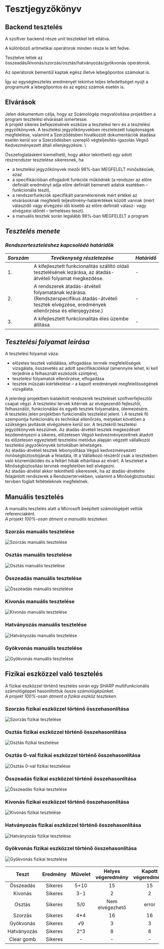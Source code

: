 # **Tesztjegyzőkönyv**

## **Backend tesztelés**

A szoftver backend része unit tesztekkel lett ellátva.

A különböző aritmetikai operátorok minden része le lett fedve.

Tesztelve lettek az összeadás/kivonás/szorzás/osztás/hatványozás/gyökvonás operátorok.

Az operátorok bementül kaptak egész illetve lebegőpontos számokat is.

Így az egységtesztelés eredményét tekintve teljes lefedettséget nyújt a programunk a lebegőpontos és az egész számok esetén is. 

## **Elvárások**
Jelen dokumentum célja, hogy az Számológép megvalósítása projektben a program
tesztelési elvárásait ismertesse. \
A projekt sikeres befejezésének eszköze a tesztelési terv és a tesztelési jegyzőkönyvek. A
tesztelési jegyzőkönyvekben részletezett tulajdonságok megfelelése, valamint a
Szerződésben hivatkozott dokumentációk átadása esetén kerül sor a Szerződésben szereplő
végteljesítés-igazolás Végső Kedvezményezett általi ellenjegyzésre. \

Összefoglalásként kiemelhető, hogy akkor tekinthető egy adott részrendszer tesztelése
sikeresnek, ha
- a tesztelési jegyzőkönyvek mezői 98%-ban MEGFELELT minősítésűek, azaz
- a specifikációban elfogadott funkciók működnek (a rendszer az előre definiált
eredményt adja előre definiált bemeneti adatok esetében – funkcionális teszt),
- a rendszerfunkciók specifikált paramétereinek mért értékei az elvárásoknak
megfelelő teljesítmény-határértékek között vannak (mért válaszidő vagy elvégzési
idő kisebb az előre definiált válasz- vagy elvégzési időnél – terheléses teszt).
- a manuális tesztek során legalább 98%-ban MEGFELELT a program

## *Tesztelés menete*

### *Rendszerteszteléshez kapcsolódó határidők*
| *Sorszám* | *Tevékenység részletezése* | *Határidő* |
| ----------- | ----------- | ----------- |
| 1.| A kifejlesztett funkcionalitás szállító oldali tesztelésének lezárása, az átadás-átvételi folyamat megkezdése.  | - |
| 2.| A rendszerek átadás-átvételi folyamatának lezárása. (Rendszerspecifikus átadás-átvételi tesztek elvégzése, eredmények ellenőrzése és ellenjegyzése.)  | - |
| 3.| A kifejlesztett funkcionalitás éles üzembe állítása | - |

## *Tesztelési folyamat leírása*

A tesztelési folyamat váza:
- előzetes tesztek validálása, elfogadása: termék megfelelőségek vizsgálata, összevetés az
adott specifikációkkal (amennyire lehet, ki kell terjednie a felhasznált eszközök szintjére),
- tesztelési folyamatok ellenőrzése, elfogadása
- tesztek műszaki kiértékelése – a kapott eredmények megfelelősségének vizsgálata.

A jelenlegi projektben kialakított rendszerek tesztelését szoftverfejlesztői csapat végzi. A tesztelési tervek kitérnek az elvégezendő fejlesztői, felhasználói, funkcionálási és egyéb tesztek folyamatára, ütemezésére. \
A tesztelés jelen projektben funkcionális tesztelést jelent. \ 
A tesztek fő szempontja funkcionális és technikai ellenőrzés, melyeket
követően a szükséges javítások elvégzésére kerül sor. A tesztekről tesztelési jegyzőkönyvek
készülnek.
Az átadás-átvételi tesztek megkezdését kezdeményezni a sikeres, előzetesen Végső
kedvezményezettnek átadott és előzetesen egyeztetett tesztelési metódus alapján végzett vállalkozói
tesztelési jegyzőkönyvek birtokában lehetséges. \
Az átadás-átvételi tesztek lebonyolítása Végső kedvezményezett minőségbiztosítójának a feladata, itt
a Vállalkozó részéről csak a tesztekben való közreműködés és a feltárt hibák elhárítása az elvárt. A
teszteket a Minőségbiztosítási tervnek megfelelően kell elvégezni. \
Az átadás-átvétel akkor tekinthető sikeresnek, ha az átadás-átvételre felajánlott rendszerek a
Rendszertervekben, valamint a Minőségbiztosítási tervben foglalt feltételeknek megfelelnek.

## **Manuális tesztelés**

A manuális tesztelés alatt a Microsoft beépített számológépét vettük referenciaként. \
*A projekt 100%-osan átment a manuális teszteken.*
### Szorzás manuális tesztelése
![Szorzás manuális tesztelése](images/manual_test_1.PNG)
### Osztás manuális tesztelése
![Osztás manuális tesztelése](images/manual_test_2.PNG)
### Összeadás manuális tesztelése
![Összeadás manuális tesztelése](images/manual_test_3.PNG)
### Kivonás manuális tesztelése
![Kivonás manuális tesztelése](images/manual_test_4.PNG)
### Hatványozás manuális tesztelése
![Hatványozás manuális tesztelése](images/manual_test_5.PNG)
### Gyökvonás manuális tesztelése
![Gyökvonás manuális tesztelése](images/manual_test_6.PNG)


## **Fizikai eszközzel való tesztelés**

A fizikai eszközzel történő tesztelés során egy SHARP multifunkcionális számológéppel hasonlítottuk össze számológépünket. \
*A projekt 100%-osan átment a fizikai eszköz teszteken.*
### Szorzás fizikai eszközzel történő összehasonlítása
![Szorzás fizikai tesztelése](images/fizikai_eszkoz_teszt_4.jpg)
### Osztás fizikai eszközzel történő összehasonlítása
![Osztás fizikai tesztelése](images/fizikai_eszkoz_teszt_5.jpg)
### Osztás 0-val fizikai eszközzel történő összehasonlítása
![Osztás 0-val fizikai tesztelése](images/fizikai_eszkoz_teszt_7.jpg)
### Összeadás fizikai eszközzel történő összehasonlítása
![Összeadás fizikai tesztelése](images/fizikai_eszkoz_teszt_2.jpg)
### Kivonás fizikai eszközzel történő összehasonlítása
![Kivonás fizikai tesztelése](images/fizikai_eszkoz_teszt_6.jpg)
### Hatványozás fizikai eszközzel történő összehasonlítása
![Hatványozás fizikai tesztelése](images/fizikai_eszkoz_teszt_3.jpg)
### Gyökvonás fizikai eszközzel történő összehasonlítása
![Gyökvonás fizikai tesztelése](images/fizikai_eszkoz_teszt_1.jpg)


 Teszt | Eredmény| Művelet | Helyes végeredmény | Kapott végeredmény |
 :----:        |  :-----:        | :------: | :------: | :----: |  
 Összeadás | Sikeres | 5+10 | 15 | 15 | 
 Kivonás | Sikeres | 3-1 | 2 | 2
 Osztás | Sikeres | 5/0 | Nem elvégezhető | error |
 Szorzás | Sikeres | 4*4 | 16 | 16 |
 Gyökvonás| Sikeres | √9 | 3| 3 |
 Hatványozás | Sikeres | 2^3 | 8 | 8 |
 Clear gomb | Sikeres | - | - | - |


